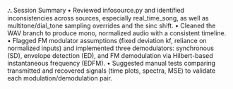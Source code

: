 ⛬  Session Summary
   •  Reviewed infosource.py and identified inconsistencies across sources, especially real_time_song, as well as multitone/dial_tone
       sampling overrides and the sinc shift.
   •  Cleaned the WAV branch to produce mono, normalized audio with a consistent timeline.
   •  Flagged FM modulator assumptions (fixed deviation kf, reliance on normalized inputs) and implemented three demodulators:
      synchronous (SD), envelope detection (ED), and FM demodulation via Hilbert-based instantaneous frequency (EDFM).
   •  Suggested manual tests comparing transmitted and recovered signals (time plots, spectra, MSE) to validate each
      modulation/demodulation pair.

